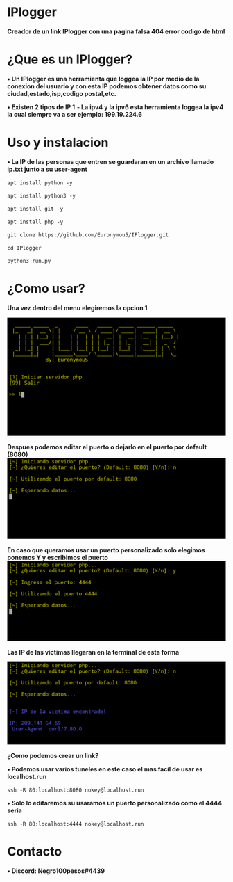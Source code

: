 # IPlogger
**Creador de un link IPlogger con una pagina falsa 404 error codigo de html**

# ¿Que es un IPlogger?
**• Un IPlogger es una herramienta que loggea la IP por medio de la conexion del usuario y con esta IP podemos obtener datos como su ciudad,estado,isp,codigo postal,etc.**

**• Existen 2 tipos de IP 1.- La ipv4 y la ipv6 esta herramienta loggea la ipv4 la cual siempre va a ser ejemplo: 199.19.224.6**

# Uso y instalacion
**• La IP de las personas que entren se guardaran en un archivo llamado ip.txt junto a su user-agent**

```
apt install python -y
```
```
apt install python3 -y
```
```
apt install git -y
```
```
apt install php -y
```
```
git clone https://github.com/Euronymou5/IPlogger.git
```
```
cd IPlogger
```
```
python3 run.py
```

# ¿Como usar?

**Una vez dentro del menu elegiremos la opcion 1**


![image.png](https://github.com/Euronymou5/IPlogger/blob/main/.imagenes/Screenshot_20220312-1628012.png?raw=true)




**Despues podemos editar el puerto o dejarlo en el puerto por default (8080)**
![image.png](https://github.com/Euronymou5/IPlogger/blob/main/.imagenes/Screenshot_20220312-1628112.png?raw=true)





**En caso que queramos usar un puerto personalizado solo elegimos ponemos Y y escribimos el puerto** 
![image.png](https://github.com/Euronymou5/IPlogger/blob/main/.imagenes/Screenshot_20220312-1628252.png?raw=true)






**Las IP de las victimas llegaran en la terminal de esta forma**



![image.png](https://github.com/Euronymou5/IPlogger/blob/main/.imagenes/Screenshot_20220312-1632482.png?raw=true)




**¿Como podemos crear un link?**

**• Podemos usar varios tuneles en este caso el mas facil de usar es localhost.run**

```
ssh -R 80:localhost:8080 nokey@localhost.run
```
**• Solo lo editaremos su usaramos un puerto personalizado como el 4444 seria**
```
ssh -R 80:localhost:4444 nokey@localhost.run
```

# Contacto
**• Discord: Negro100pesos#4439**

